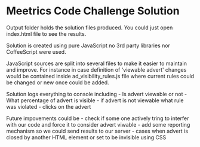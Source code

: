 # Meetrics Code Challenge Solution

Output folder holds the solution files produced. You could just open index.html file to see the results.

Solution is created using pure JavaScript no 3rd party libraries nor CoffeeScript were used.

JavaScript sources are split into several files to make it easier to maintain and improve.
For instance in case definition of 'viewable advert' changes would be contained inside ad_visibility_rules.js
file where current rules could be changed or new once could be added.

Solution logs everything to console including
    - Is advert viewable or not
    - What percentage of advert is visible
    - if advert is not viewable what rule was violated
    - clicks on the advert

Future impovements could be
    - check if some one actively tring to interfer with our code and force it to consider advert viwable
    - add some reporting mechanism so we could send results to our server
    - cases when advert is closed by another HTML element or set to be invisible using CSS